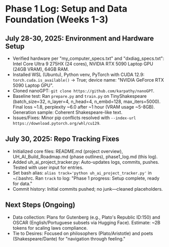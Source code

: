 # Phase 1 Log: Setup and Data Foundation (Weeks 1-3)

## July 28-30, 2025: Environment and Hardware Setup
- Verified hardware per "my_computer_specs.txt" and "dxdiag_specs.txt": Intel Core Ultra 9 275HX (24 cores), NVIDIA RTX 5090 Laptop GPU (24GB VRAM), 64GB RAM.
- Installed WSL (Ubuntu), Python venv, PyTorch with CUDA 12.9: `torch.cuda.is_available()` → True; device name: "NVIDIA GeForce RTX 5090 Laptop GPU".
- Cloned nanoGPT: `git clone https://github.com/karpathy/nanoGPT`.
- Baseline test: Ran `prepare.py` and `train.py` on TinyShakespeare (batch_size=32, n_layer=4, n_head=4, n_embd=128, max_iters=5000). Final loss ~1.8, perplexity ~6.0 after ~1 hour (VRAM usage ~5-8GB). Generation sample: Coherent Shakespeare-like text.
- Issues/Fixes: Minor pip conflicts resolved with `--index-url https://download.pytorch.org/whl/cu129`.

## July 30, 2025: Repo Tracking Fixes
- Initialized core files: README.md (project overview), UH_AI_Build_Roadmap.md (phase outlines), phase1_log.md (this log).
- Added uh_ai_project_tracker.py: Auto-updates logs, commits, pushes. Tested with user input for entries.
- Set bash alias: `alias track='python uh_ai_project_tracker.py'` in ~/.bashrc. Ran `track` to log: "Phase 1 progress: Setup complete, ready for data."
- Commit history: Initial commits pushed; no junk—cleaned placeholders.

## Next Steps (Ongoing)
- Data collection: Plans for Gutenberg (e.g., Plato's Republic ID:150) and OSCAR (English/Portuguese subsets via Hugging Face). Estimate: ~2B tokens for scaling laws compliance.
- Tie to Desires: Focused on philosophers (Plato/Aristotle) and poets (Shakespeare/Dante) for "navigation through feeling."